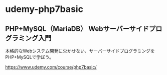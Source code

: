 # udemy-php7basic

## PHP+MySQL（MariaDB） Webサーバーサイドプログラミング入門

本格的なWebシステム開発に欠かせない、サーバーサイドプログラミングをPHP+MySQLで学ぼう。

https://www.udemy.com/course/php7basic/
